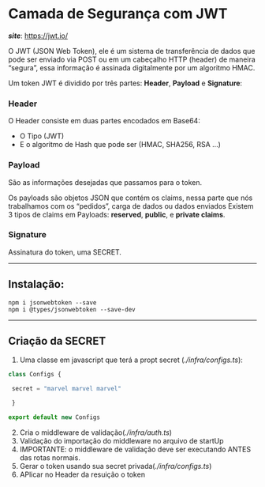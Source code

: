 # Camada de Segurança com JWT
***site***: https://jwt.io/

O JWT (JSON Web Token), ele é um sistema de transferência de dados que pode ser enviado via POST ou em um cabeçalho HTTP (header) de maneira “segura”, essa informação é assinada digitalmente por um algoritmo HMAC.

Um token JWT é dividido por três partes: **Header**, **Payload** e **Signature**:

### **Header**
O Header consiste em duas partes encodados em Base64:

* O Tipo (JWT)
* E o algoritmo de Hash que pode ser (HMAC, SHA256, RSA ...)

### **Payload**
São as informações desejadas que passamos para o token.

Os payloads são objetos JSON que contém os claims, nessa parte que nós trabalhamos com os “pedidos”, carga de dados ou dados enviados
Existem 3 tipos de claims em Payloads: **reserved**, **public**, e **private claims**.

### **Signature**
Assinatura do token, uma SECRET.

------------------------------
## Instalação:   
`npm i jsonwebtoken --save`   
`npm i @types/jsonwebtoken --save-dev`   

------------------------------

## Criação da SECRET
1. Uma classe em javascript que terá a propt secret (*./infra/configs.ts*):
~~~javascript
class Configs {   

 secret = "marvel marvel marvel" 

 } 

export default new Configs
~~~

2. Cria o middleware de validação(*./infra/auth.ts*)
3. Validação do importação do middleware no arquivo de startUp
4. IMPORTANTE: o middleware de validação deve ser executando ANTES das rotas normais.
5. Gerar o token usando sua secret privada(*./infra/configs.ts*)
6. APlicar no Header da resuição o token